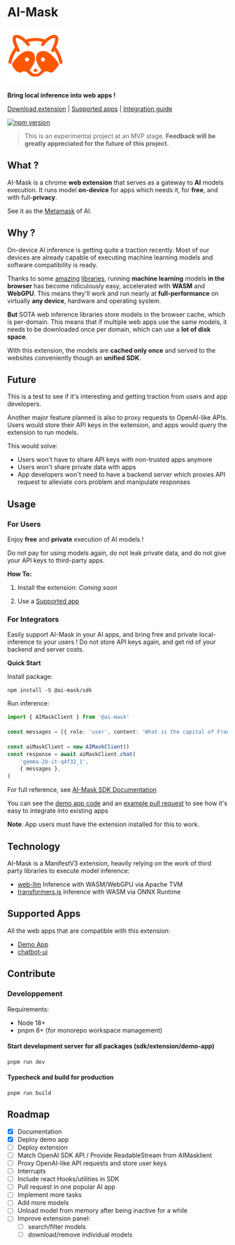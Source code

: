 
# AI-Mask
  ![AI-Mask Logo](/packages/extension/icons/icon-128.png)

**Bring local inference into web apps !**

[Download extension](#) | [Supported apps](#supported-apps) | [Integration guide](#for-integrators)

[![npm version](https://badge.fury.io/js/@ai-mask%2Fsdk.svg)](https://badge.fury.io/js/@ai-mask%2Fsdk)

> This is an experimental project at an MVP stage. 
> **Feedback will be greatly appreciated for the future of this project.**
 
## What ?

AI-Mask is a chrome **web extension** that serves as a gateway to  **AI** models execution. It runs model **on-device** for apps which needs it, for **free**, and with full-**privacy**. 

See it as the [Metamask](https://metamask.io/) of AI. 

## Why ?

On-device AI inference is getting quite a traction recently. Most of our devices are already capable of executing machine learning models and software compatibility is ready.

Thanks to some [amazing](https://github.com/mlc-ai/web-llm) [libraries](https://github.com/xenova/transformers.js), running **machine learning** models **in the browser** has become ridiculously easy, accelerated with **WASM** and **WebGPU**. This means they'll work and run nearly at **full-performance** on virtually **any device**, hardware and operating system.

**But** SOTA web inference libraries store models in the browser cache, which is per-domain. This means that if multiple web apps use the same models, it needs to be downloaded once per domain, which can use a **lot of disk space**.

With this extension, the models are **cached only once** and served to the websites conveniently though an **unified SDK**.

## Future

This is a test to see if it's interesting and getting traction from users and app developers.

Another major feature planned is also to proxy requests to OpenAI-like APIs. Users would store their API keys in the extension, and apps would query the extension to run models.

This would solve:
- Users won't have to share API keys with non-trusted apps anymore
- Users won't share private data with apps
- App developers won't need to have a backend server which proxies API request to alleviate cors problem and manipulate responses

## Usage

### For Users

Enjoy **free** and **private** execution of AI models !

Do not pay for using models again, do not leak private data, and do not give your API keys to third-party apps. 

**How To:**

1. Install the extension: *Coming soon*



2. Use a [Supported app](#supported-apps)


### For Integrators

Easily support AI-Mask in your AI apps, and bring free and private local-inference to your users ! Do not store API keys again, and get rid of your backend and server costs. 

**Quick Start**

Install package:
```shell
npm install -S @ai-mask/sdk
```
Run inference:
```typescript
import { AIMaskClient } from '@ai-mask'

const messages = [{ role: 'user', content: 'What is the capital of France ? ' }]

const aiMaskClient = new AIMaskClient()
const response = await aiMaskClient.chat(
    'gemma-2b-it-q4f32_1',
	{ messages },
)
```

For full reference, see [AI-Mask SDK Documentation](/packages/sdk)


You can see the [demo app code](/examples/demo-app/) and an [example pull request](https://github.com/pacoccino/chatbot-ui/pull/1/files) to see how it's easy to integrate into existing apps

**Note**: App users must have the extension installed for this to work. 

## Technology

AI-Mask is a ManifestV3 extension, heavily relying on the work of third party libraries to execute model inference:
  
- [web-llm](https://github.com/mlc-ai/web-llm) Inference with WASM/WebGPU via Apache TVM
-  [transformers.js](https://github.com/mlc-ai/web-llm) Inference with WASM via ONNX Runtime
  

## Supported Apps

All the web apps that are compatible with this extension:
 
- [Demo App](https://pacoccino.github.io/ai-mask/)
- [chatbot-ui](https://github.com/pacoccino/chatbot-ui/pull/1)

## Contribute

### Developpement

Requirements:
- Node 18+
- pnpm 8+ (for monorepo workspace management)


#### Start development server for all packages (sdk/extension/demo-app)
```
pnpm run dev
```
#### Typecheck and build for production
```
pnpm run build
```

## Roadmap

- [X] Documentation
- [x] Deploy demo app
- [ ] Deploy extension
- [ ] Match OpenAI SDK API / Provide ReadableStream from AIMasklient
- [ ] Proxy OpenAI-like API requests and store user keys
- [ ] Interrupts
- [ ] Include react Hooks/utilities in SDK
- [ ] Pull request in one popular AI app
- [ ] Implement more tasks
- [ ] Add more models
- [ ] Unload model from memory after being inactive for a while
- [ ] Improve extension panel:
    - [ ] search/filter models
    - [ ] download/remove individual models
